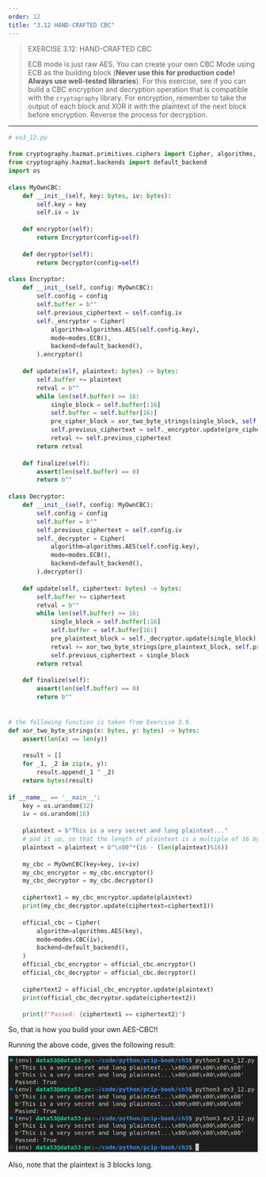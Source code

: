 ```yaml
---
order: 12
title: "3.12 HAND-CRAFTED CBC"
---
```


> EXERCISE 3.12: HAND-CRAFTED CBC 
> 
> ECB mode is just raw AES. You can create your own CBC Mode using ECB as the building 
> block (**Never use this for production code! Always use well-tested libraries**). For this 
> exercise, see if you can build a CBC encryption and decryption operation that is compatible 
> with the `cryptography` library. For encryption, remember to take the output of each block 
> and XOR it with the plaintext of the next block before encryption. Reverse the process for 
> decryption. 

--------------------------------

```python
# ex3_12.py 

from cryptography.hazmat.primitives.ciphers import Cipher, algorithms, modes
from cryptography.hazmat.backends import default_backend
import os 

class MyOwnCBC:
    def __init__(self, key: bytes, iv: bytes): 
        self.key = key 
        self.iv = iv 

    def encryptor(self): 
        return Encryptor(config=self) 
    
    def decryptor(self): 
        return Decryptor(config=self)

class Encryptor: 
    def __init__(self, config: MyOwnCBC):  
        self.config = config 
        self.buffer = b""
        self.previous_ciphertext = self.config.iv 
        self._encryptor = Cipher(
            algorithm=algorithms.AES(self.config.key), 
            mode=modes.ECB(), 
            backend=default_backend(),
        ).encryptor()

    def update(self, plaintext: bytes) -> bytes: 
        self.buffer += plaintext
        retval = b""  
        while len(self.buffer) >= 16:
            single_block = self.buffer[:16]
            self.buffer = self.buffer[16:]
            pre_cipher_block = xor_two_byte_strings(single_block, self.previous_ciphertext)
            self.previous_ciphertext = self._encryptor.update(pre_cipher_block) 
            retval += self.previous_ciphertext
        return retval
    
    def finalize(self): 
        assert(len(self.buffer) == 0)
        return b""  

class Decryptor: 
    def __init__(self, config: MyOwnCBC):  
        self.config = config 
        self.buffer = b""
        self.previous_ciphertext = self.config.iv 
        self._decryptor = Cipher(
            algorithm=algorithms.AES(self.config.key), 
            mode=modes.ECB(), 
            backend=default_backend(),
        ).decryptor()

    def update(self, ciphertext: bytes) -> bytes: 
        self.buffer += ciphertext
        retval = b""  
        while len(self.buffer) >= 16:
            single_block = self.buffer[:16]
            self.buffer = self.buffer[16:]
            pre_plaintext_block = self._decryptor.update(single_block) 
            retval += xor_two_byte_strings(pre_plaintext_block, self.previous_ciphertext)
            self.previous_ciphertext = single_block
        return retval
    
    def finalize(self): 
        assert(len(self.buffer) == 0)
        return b""  


# the following function is taken from Exercise 3.9. 
def xor_two_byte_strings(x: bytes, y: bytes) -> bytes: 
    assert(len(x) == len(y))
    
    result = []
    for _1, _2 in zip(x, y): 
        result.append(_1 ^ _2)
    return bytes(result)

if __name__ == '__main__': 
    key = os.urandom(32) 
    iv = os.urandom(16) 

    plaintext = b"This is a very secret and long plaintext..."
    # pad it up, so that the length of plaintext is a multiple of 16 bytes.
    plaintext = plaintext + b"\x00"*(16 - (len(plaintext)%16))

    my_cbc = MyOwnCBC(key=key, iv=iv) 
    my_cbc_encryptor = my_cbc.encryptor()
    my_cbc_decryptor = my_cbc.decryptor()

    ciphertext1 = my_cbc_encryptor.update(plaintext)
    print(my_cbc_decryptor.update(ciphertext=ciphertext1))

    official_cbc = Cipher(
        algorithm=algorithms.AES(key), 
        mode=modes.CBC(iv),
        backend=default_backend(),
    )
    official_cbc_encryptor = official_cbc.encryptor()
    official_cbc_decryptor = official_cbc.decryptor()

    ciphertext2 = official_cbc_encryptor.update(plaintext) 
    print(official_cbc_decryptor.update(ciphertext2))

    print(f"Passed: {ciphertext1 == ciphertext2}")
```

So, that is how you build your own AES-CBC!!

Running the above code, gives the following result: 

<img src="ex3_12_fig1.png">

Also, note that the plaintext is 3 blocks long.